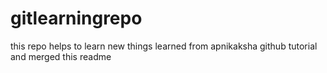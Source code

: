 # gitlearningrepo
this repo helps to learn new things
learned from apnikaksha github tutorial and merged this readme
